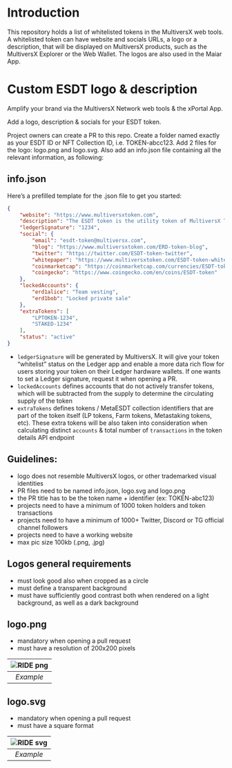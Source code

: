 # Introduction

This repository holds a list of whitelisted tokens in the MultiversX web tools. A whitelisted token can have website and socials URLs, a logo or a description, that will be displayed on MultiversX products, such as the MultiversX Explorer or the Web Wallet. The logos are also used in the Maiar App.

# Custom ESDT logo & description
Amplify your brand via the MultiversX Network web tools & the xPortal App.

Add a logo, description & socials for your ESDT token.

Project owners can create a PR to this repo. Create a folder named exactly as your ESDT ID or NFT Collection ID, i.e. TOKEN-abcc123. Add 2 files for the logo: logo.png and logo.svg. Also add an info.json file containing all the relevant information, as following:

## info.json

Here’s a prefilled template for the .json file to get you started:

```JSON
{
    "website": "https://www.multiversxtoken.com",
    "description": "The ESDT token is the utility token of MultiversX Token",
    "ledgerSignature": "1234",
    "social": {
        "email": "esdt-token@multiversx.com",
        "blog": "https://www.multiversxtoken.com/ERD-token-blog",
        "twitter": "https://twitter.com/ESDT-token-twitter",
        "whitepaper": "https://www.multiversxtoken.com/ESDT-token-whitepaper.pdf",
        "coinmarketcap": "https://coinmarketcap.com/currencies/ESDT-token",
        "coingecko": "https://www.coingecko.com/en/coins/ESDT-token"
    },
    "lockedAccounts": {
        "erd1alice": "Team vesting",
        "erd1bob": "Locked private sale"
    },
    "extraTokens": [
        "LPTOKEN-1234",
        "STAKED-1234"
    ],
    "status": "active"
}
```

- `ledgerSignature` will be generated by MultiversX. It will give your token “whitelist” status on the Ledger app and enable a more data rich flow for users storing your token on their Ledger hardware wallets. If one wants to set a Ledger signature, request it when opening a PR.
- `lockedAccounts` defines accounts that do not actively transfer tokens, which will be subtracted from the supply to determine the circulating supply of the token
- `extraTokens` defines tokens / MetaESDT collection identifiers that are part of the token itself (LP tokens, Farm tokens, Metastaking tokens, etc). These extra tokens will be also taken into consideration when calculating distinct `accounts` & total number of `transactions` in the token details API endpoint

## Guidelines:
- logo does not resemble MultiversX logos, or other trademarked visual identities
- PR files need to be named info.json, logo.svg and logo.png
- the PR title has to be the token name + identifier (ex: TOKEN-abc123)
- projects need to have a minimum of 1000 token holders and token transactions
- projects need to have a minimum of 1000+ Twitter, Discord or TG official channel followers
- projects need to have a working website
- max pic size 100kb (.png, .jpg)

## Logos general requirements

- must look good also when cropped as a circle
- must define a transparent background
- must have sufficiently good contrast both when rendered on a light background, as well as a dark background

## logo.png

- mandatory when opening a pull request
- must have a resolution of 200x200 pixels

| ![RIDE png](https://raw.githubusercontent.com/multiversx/mx-assets/master/tokens/RIDE-7d18e9/logo.png) | 
|:--:| 
| *Example* |

## logo.svg

- mandatory when opening a pull request
- must have a square format

| ![RIDE svg](https://raw.githubusercontent.com/multiversx/mx-assets/master/tokens/RIDE-7d18e9/logo.svg) | 
|:--:| 
| *Example* |
